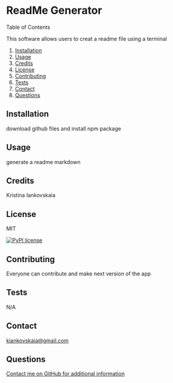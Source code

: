 # ReadMe Generator 

  Table of Contents

This software allows users to creat a readme file using a terminal

1. [Installation](#installation)
2. [Usage](#usage)
3. [Credits](#credits)
4. [License](#license)
5. [Contributing](#contributing)
6. [Tests](#tests)
7. [Contact](#contact)
8. [Questions](#questions)

## Installation

download github files and install npm package

## Usage

generate a readme markdown

## Credits

Kristina Iankovskaia

## License

MIT

[![PyPI license](https://img.shields.io/pypi/l/ansicolortags.svg)](https://pypi.python.org/pypi/ansicolortags/)

## Contributing

Everyone can contribute and make next version of the app

## Tests

N/A

## Contact

kiankovskaia@gmail.com

## Questions

[Contact me on GitHub for additional information](https://github.com/kiankovskaia)

